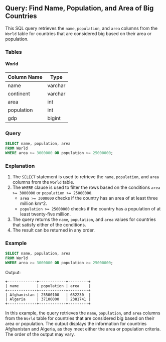 
## Query: Find Name, Population, and Area of Big Countries

This SQL query retrieves the `name`, `population`, and `area` columns from the `World` table for countries that are considered big based on their area or population.

### Tables

#### World

| Column Name | Type    |
|-------------|---------|
| name        | varchar |
| continent   | varchar |
| area        | int     |
| population  | int     |
| gdp         | bigint  |

### Query

```sql
SELECT name, population, area
FROM World
WHERE area >= 3000000 OR population >= 25000000;
```

### Explanation

1. The `SELECT` statement is used to retrieve the `name`, `population`, and `area` columns from the `World` table.
2. The `WHERE` clause is used to filter the rows based on the conditions `area >= 3000000` or `population >= 25000000`.
   - `area >= 3000000` checks if the country has an area of at least three million km^2.
   - `population >= 25000000` checks if the country has a population of at least twenty-five million.
3. The query returns the `name`, `population`, and `area` values for countries that satisfy either of the conditions.
4. The result can be returned in any order.

### Example

```sql
SELECT name, population, area
FROM World
WHERE area >= 3000000 OR population >= 25000000;
```

Output:
```
+-------------+------------+---------+
| name        | population | area    |
+-------------+------------+---------+
| Afghanistan | 25500100   | 652230  |
| Algeria     | 37100000   | 2381741 |
+-------------+------------+---------+
```

In this example, the query retrieves the `name`, `population`, and `area` columns from the `World` table for countries that are considered big based on their area or population. The output displays the information for countries Afghanistan and Algeria, as they meet either the area or population criteria. The order of the output may vary.